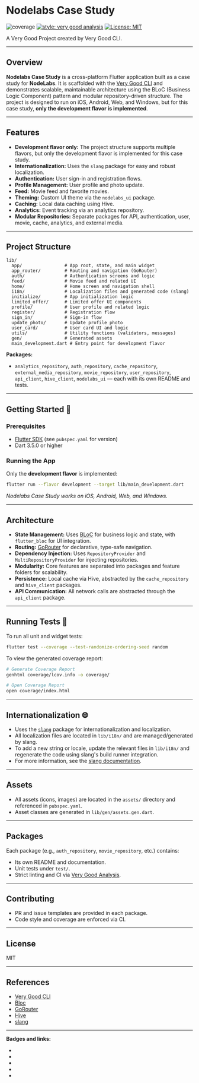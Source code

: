# Nodelabs Case Study

![coverage][coverage_badge]
[![style: very good analysis][very_good_analysis_badge]][very_good_analysis_link]
[![License: MIT][license_badge]][license_link]

A Very Good Project created by Very Good CLI.

---

## Overview

**Nodelabs Case Study** is a cross-platform Flutter application built as a case study for **NodeLabs**. It is scaffolded with the [Very Good CLI](https://github.com/VeryGoodOpenSource/very_good_cli) and demonstrates scalable, maintainable architecture using the BLoC (Business Logic Component) pattern and modular repository-driven structure. The project is designed to run on iOS, Android, Web, and Windows, but for this case study, **only the development flavor is implemented**.

---

## Features

- **Development flavor only:** The project structure supports multiple flavors, but only the development flavor is implemented for this case study.
- **Internationalization:** Uses the `slang` package for easy and robust localization.
- **Authentication:** User sign-in and registration flows.
- **Profile Management:** User profile and photo update.
- **Feed:** Movie feed and favorite movies.
- **Theming:** Custom UI theme via the `nodelabs_ui` package.
- **Caching:** Local data caching using Hive.
- **Analytics:** Event tracking via an analytics repository.
- **Modular Repositories:** Separate packages for API, authentication, user, movie, cache, analytics, and external media.

---

## Project Structure

```
lib/
  app/                # App root, state, and main widget
  app_router/         # Routing and navigation (GoRouter)
  auth/               # Authentication screens and logic
  feed/               # Movie feed and related UI
  home/               # Home screen and navigation shell
  i18n/               # Localization files and generated code (slang)
  initialize/         # App initialization logic
  limited_offer/      # Limited offer UI components
  profile/            # User profile and related logic
  register/           # Registration flow
  sign_in/            # Sign-in flow
  update_photo/       # Update profile photo
  user_card/          # User card UI and logic
  utils/              # Utility functions (validators, messages)
  gen/                # Generated assets
  main_development.dart # Entry point for development flavor
```

**Packages:**

- `analytics_repository`, `auth_repository`, `cache_repository`, `external_media_repository`, `movie_repository`, `user_repository`, `api_client`, `hive_client`, `nodelabs_ui` — each with its own README and tests.

---

## Getting Started 🚀

### Prerequisites

- [Flutter SDK](https://docs.flutter.dev/get-started/install) (see `pubspec.yaml` for version)
- Dart 3.5.0 or higher

### Running the App

Only the **development flavor** is implemented:

```sh
flutter run --flavor development --target lib/main_development.dart
```

_Nodelabs Case Study works on iOS, Android, Web, and Windows._

---

## Architecture

- **State Management:** Uses [BLoC](https://bloclibrary.dev/) for business logic and state, with `flutter_bloc` for UI integration.
- **Routing:** [GoRouter](https://pub.dev/packages/go_router) for declarative, type-safe navigation.
- **Dependency Injection:** Uses `RepositoryProvider` and `MultiRepositoryProvider` for injecting repositories.
- **Modularity:** Core features are separated into packages and feature folders for scalability.
- **Persistence:** Local cache via Hive, abstracted by the `cache_repository` and `hive_client` packages.
- **API Communication:** All network calls are abstracted through the `api_client` package.

---

## Running Tests 🧪

To run all unit and widget tests:

```sh
flutter test --coverage --test-randomize-ordering-seed random
```

To view the generated coverage report:

```sh
# Generate Coverage Report
genhtml coverage/lcov.info -o coverage/

# Open Coverage Report
open coverage/index.html
```

---

## Internationalization 🌐

- Uses the [`slang`](https://pub.dev/packages/slang) package for internationalization and localization.
- All localization files are located in `lib/i18n/` and are managed/generated by slang.
- To add a new string or locale, update the relevant files in `lib/i18n/` and regenerate the code using slang's build runner integration.
- For more information, see the [slang documentation](https://pub.dev/packages/slang).

---

## Assets

- All assets (icons, images) are located in the `assets/` directory and referenced in `pubspec.yaml`.
- Asset classes are generated in `lib/gen/assets.gen.dart`.

---

## Packages

Each package (e.g., `auth_repository`, `movie_repository`, etc.) contains:

- Its own README and documentation.
- Unit tests under `test/`.
- Strict linting and CI via [Very Good Analysis](https://pub.dev/packages/very_good_analysis).

---

## Contributing

- PR and issue templates are provided in each package.
- Code style and coverage are enforced via CI.

---

## License

MIT

---

## References

- [Very Good CLI](https://github.com/VeryGoodOpenSource/very_good_cli)
- [Bloc](https://bloclibrary.dev/)
- [GoRouter](https://pub.dev/packages/go_router)
- [Hive](https://pub.dev/packages/hive)
- [slang](https://pub.dev/packages/slang)

---

**Badges and links:**

- [coverage_badge]: coverage_badge.svg
- [very_good_analysis_badge]: https://img.shields.io/badge/style-very_good_analysis-B22C89.svg
- [very_good_analysis_link]: https://pub.dev/packages/very_good_analysis
- [license_badge]: https://img.shields.io/badge/license-MIT-blue.svg
- [license_link]: https://opensource.org/licenses/MIT
